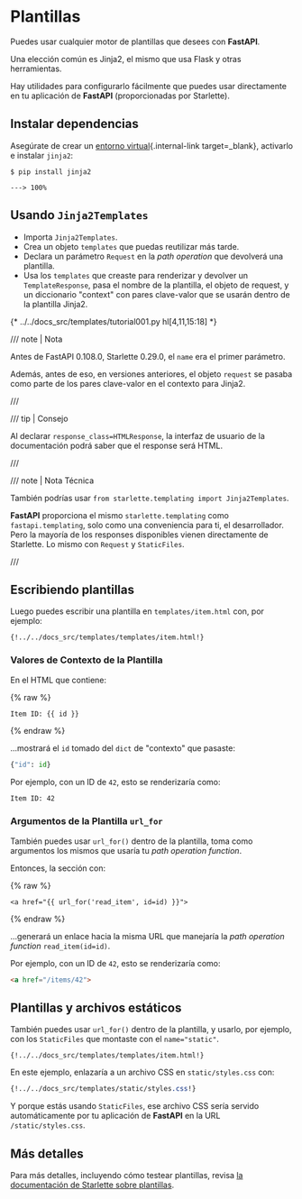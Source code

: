 # Plantillas

Puedes usar cualquier motor de plantillas que desees con **FastAPI**.

Una elección común es Jinja2, el mismo que usa Flask y otras herramientas.

Hay utilidades para configurarlo fácilmente que puedes usar directamente en tu aplicación de **FastAPI** (proporcionadas por Starlette).

## Instalar dependencias

Asegúrate de crear un [entorno virtual](../virtual-environments.md){.internal-link target=_blank}, activarlo e instalar `jinja2`:

<div class="termy">

```console
$ pip install jinja2

---> 100%
```

</div>

## Usando `Jinja2Templates`

* Importa `Jinja2Templates`.
* Crea un objeto `templates` que puedas reutilizar más tarde.
* Declara un parámetro `Request` en la *path operation* que devolverá una plantilla.
* Usa los `templates` que creaste para renderizar y devolver un `TemplateResponse`, pasa el nombre de la plantilla, el objeto de request, y un diccionario "context" con pares clave-valor que se usarán dentro de la plantilla Jinja2.

{* ../../docs_src/templates/tutorial001.py hl[4,11,15:18] *}

/// note | Nota

Antes de FastAPI 0.108.0, Starlette 0.29.0, el `name` era el primer parámetro.

Además, antes de eso, en versiones anteriores, el objeto `request` se pasaba como parte de los pares clave-valor en el contexto para Jinja2.

///

/// tip | Consejo

Al declarar `response_class=HTMLResponse`, la interfaz de usuario de la documentación podrá saber que el response será HTML.

///

/// note | Nota Técnica

También podrías usar `from starlette.templating import Jinja2Templates`.

**FastAPI** proporciona el mismo `starlette.templating` como `fastapi.templating`, solo como una conveniencia para ti, el desarrollador. Pero la mayoría de los responses disponibles vienen directamente de Starlette. Lo mismo con `Request` y `StaticFiles`.

///

## Escribiendo plantillas

Luego puedes escribir una plantilla en `templates/item.html` con, por ejemplo:

```jinja hl_lines="7"
{!../../docs_src/templates/templates/item.html!}
```

### Valores de Contexto de la Plantilla

En el HTML que contiene:

{% raw %}

```jinja
Item ID: {{ id }}
```

{% endraw %}

...mostrará el `id` tomado del `dict` de "contexto" que pasaste:

```Python
{"id": id}
```

Por ejemplo, con un ID de `42`, esto se renderizaría como:

```html
Item ID: 42
```

### Argumentos de la Plantilla `url_for`

También puedes usar `url_for()` dentro de la plantilla, toma como argumentos los mismos que usaría tu *path operation function*.

Entonces, la sección con:

{% raw %}

```jinja
<a href="{{ url_for('read_item', id=id) }}">
```

{% endraw %}

...generará un enlace hacia la misma URL que manejaría la *path operation function* `read_item(id=id)`.

Por ejemplo, con un ID de `42`, esto se renderizaría como:

```html
<a href="/items/42">
```

## Plantillas y archivos estáticos

También puedes usar `url_for()` dentro de la plantilla, y usarlo, por ejemplo, con los `StaticFiles` que montaste con el `name="static"`.

```jinja hl_lines="4"
{!../../docs_src/templates/templates/item.html!}
```

En este ejemplo, enlazaría a un archivo CSS en `static/styles.css` con:

```CSS hl_lines="4"
{!../../docs_src/templates/static/styles.css!}
```

Y porque estás usando `StaticFiles`, ese archivo CSS sería servido automáticamente por tu aplicación de **FastAPI** en la URL `/static/styles.css`.

## Más detalles

Para más detalles, incluyendo cómo testear plantillas, revisa <a href="https://www.starlette.io/templates/" class="external-link" target="_blank">la documentación de Starlette sobre plantillas</a>.
